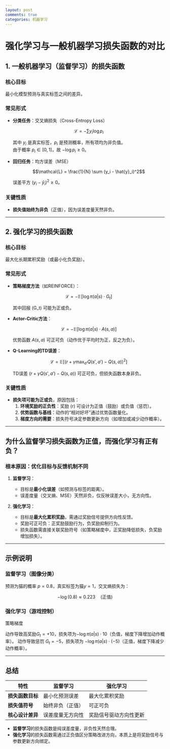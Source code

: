 ```yaml
---
layout: post
comments: true
categories: 机器学习
---
```


# 强化学习与一般机器学习损失函数的对比

## 1. 一般机器学习（监督学习）的损失函数

### 核心目标
最小化模型预测与真实标签之间的差异。

### 常见形式
- **分类任务**：交叉熵损失（Cross-Entropy Loss）

  $$\mathcal{L} = -\sum y_i \log p_i$$

  其中 $y_i$ 是真实标签，$p_i$ 是预测概率，所有项均为非负值。  
  由于概率 $p_i \in [0,1]$，故 $-\log p_i \geq 0$。

- **回归任务**：均方误差（MSE）  
  
  $$\mathcal{L} = \frac{1}{N} \sum (y_i - \hat{y}_i)^2$$
    
  误差平方 $(y_i - \hat{y}_i)^2 \geq 0$。

### 关键性质
- **损失值始终为非负**（正值），因为误差度量天然非负。

---

## 2. 强化学习的损失函数

### 核心目标
最大化长期累积奖励（或最小化负奖励）。

### 常见形式
- **策略梯度方法**（如REINFORCE）：  
  
  $$\mathcal{L} = -\mathbb{E} \left[ \log \pi(a|s) \cdot G_t \right]$$
    
  其中回报 \(G_t\) 可能为正或负。

- **Actor-Critic方法**：  
  
  $$\mathcal{L} = -\mathbb{E} \left[ \log \pi(a|s) \cdot A(s,a) \right]$$
  
  优势函数 $A(s,a)$ 可正可负（动作优于平均时为正，反之为负）。

- **Q-Learning的TD误差**：  
  
  $$\mathcal{L} = \mathbb{E} \left[ (r + \gamma \max_{a'} Q(s',a') - Q(s,a))^2 \right]$$
  
  TD误差 $(r + \gamma Q(s',a') - Q(s,a))$ 可正可负，但损失函数本身非负。

### 关键性质
- **损失项可能为正或负**，原因包括：
    1. **环境奖励的正负性**：奖励 \(r\) 可设计为正值（鼓励）或负值（惩罚）。
    2. **优势函数与基线**：动作的“相对好坏”通过优势函数量化。
    3. **梯度方向的需要**：损失符号决定参数更新方向（如增加或减少动作概率）。

---

## 为什么监督学习损失函数为正值，而强化学习有正有负？

### 根本原因：优化目标与反馈机制不同

1. **监督学习**：
    - 目标是**最小化误差**（如预测与标签的距离）。
    - 误差度量（交叉熵、MSE）天然非负，仅反映误差大小，无方向性。

2. **强化学习**：
    - 目标是**最大化累积奖励**，需通过奖励信号提供方向性反馈。
    - 奖励可正可负：正奖励鼓励行为，负奖励抑制行为。
    - 损失函数需直接关联奖励符号（如策略梯度中，正奖励降低损失，负奖励增加损失）。

---

## 示例说明

### 监督学习（图像分类）

预测为猫的概率 $p=0.8$，真实标签为猫$y=1$，交叉熵损失为：  
  
 $$-\log(0.8) \approx 0.223 \quad (\text{正值})$$

### 强化学习（游戏控制）

策略梯度

动作导致高奖励$G_t=+10$，损失项为$-\log \pi(a|s) \cdot 10$（负值，梯度下降增加动作概率）。
动作导致惩罚 $G_t = -5$，损失项为 $-\log \pi(a|s) \cdot (-5)$（正值，梯度下降减少动作概率）。

---

## 总结

| **特性**               | **监督学习**                  | **强化学习**                  |
|-----------------------|-----------------------------|-----------------------------|
| **损失函数目标**       | 最小化预测误差               | 最大化累积奖励               |
| **损失值符号**         | 始终非负（正值）             | 可正可负                     |
| **核心设计差异**       | 误差度量无方向性             | 奖励信号驱动方向性更新       |

- **监督学习**的损失函数是纯误差度量，非负性天然合理。
- **强化学习**的损失函数需通过正负值区分策略改进方向，本质上是将奖励信号与参数更新方向绑定。
